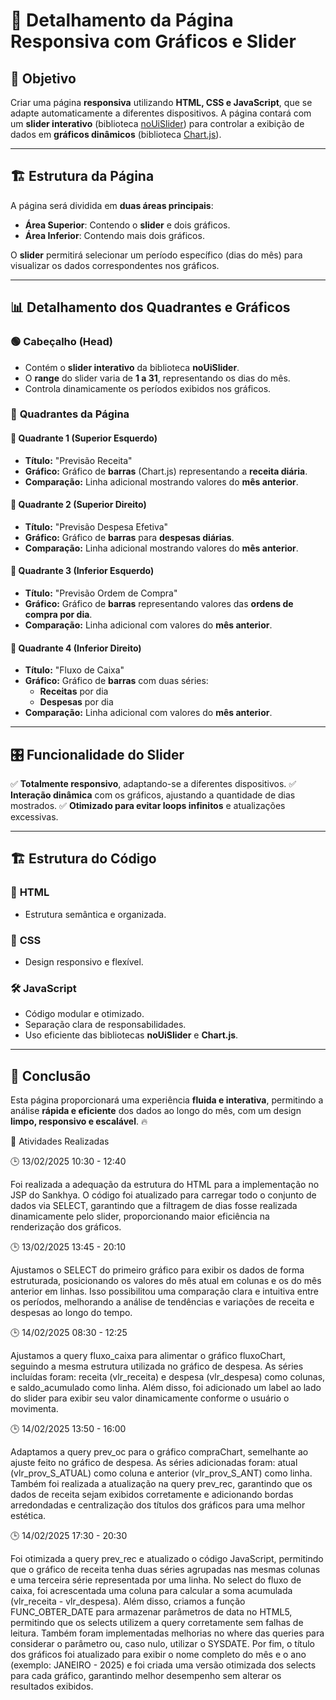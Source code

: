 # 📌 Detalhamento da Página Responsiva com Gráficos e Slider

## 🎯 Objetivo
Criar uma página **responsiva** utilizando **HTML, CSS e JavaScript**, que se adapte automaticamente a diferentes dispositivos. A página contará com um **slider interativo** (biblioteca [noUiSlider](https://refreshless.com/nouislider/)) para controlar a exibição de dados em **gráficos dinâmicos** (biblioteca [Chart.js](https://www.chartjs.org/)).

---

## 🏗️ Estrutura da Página
A página será dividida em **duas áreas principais**:

- **Área Superior**: Contendo o **slider** e dois gráficos.
- **Área Inferior**: Contendo mais dois gráficos.

O **slider** permitirá selecionar um período específico (dias do mês) para visualizar os dados correspondentes nos gráficos.

---

## 📊 Detalhamento dos Quadrantes e Gráficos

### 🟢 **Cabeçalho (Head)**
- Contém o **slider interativo** da biblioteca **noUiSlider**.
- O **range** do slider varia de **1 a 31**, representando os dias do mês.
- Controla dinamicamente os períodos exibidos nos gráficos.

### 📌 **Quadrantes da Página**

#### 🔹 **Quadrante 1 (Superior Esquerdo)**
- **Título:** "Previsão Receita"
- **Gráfico:** Gráfico de **barras** (Chart.js) representando a **receita diária**.
- **Comparação:** Linha adicional mostrando valores do **mês anterior**.

#### 🔹 **Quadrante 2 (Superior Direito)**
- **Título:** "Previsão Despesa Efetiva"
- **Gráfico:** Gráfico de **barras** para **despesas diárias**.
- **Comparação:** Linha adicional mostrando valores do **mês anterior**.

#### 🔹 **Quadrante 3 (Inferior Esquerdo)**
- **Título:** "Previsão Ordem de Compra"
- **Gráfico:** Gráfico de **barras** representando valores das **ordens de compra por dia**.
- **Comparação:** Linha adicional com valores do **mês anterior**.

#### 🔹 **Quadrante 4 (Inferior Direito)**
- **Título:** "Fluxo de Caixa"
- **Gráfico:** Gráfico de **barras** com duas séries:
  - **Receitas** por dia
  - **Despesas** por dia
- **Comparação:** Linha adicional com valores do **mês anterior**.

---

## 🎛️ **Funcionalidade do Slider**
✅ **Totalmente responsivo**, adaptando-se a diferentes dispositivos.
✅ **Interação dinâmica** com os gráficos, ajustando a quantidade de dias mostrados.
✅ **Otimizado para evitar loops infinitos** e atualizações excessivas.

---

## 🏗️ **Estrutura do Código**
### 🔹 **HTML**
- Estrutura semântica e organizada.

### 🎨 **CSS**
- Design responsivo e flexível.

### 🛠️ **JavaScript**
- Código modular e otimizado.
- Separação clara de responsabilidades.
- Uso eficiente das bibliotecas **noUiSlider** e **Chart.js**.

---

## 🚀 Conclusão
Esta página proporcionará uma experiência **fluida e interativa**, permitindo a análise **rápida e eficiente** dos dados ao longo do mês, com um design **limpo, responsivo e escalável**. 🔥




📌 Atividades Realizadas

🕒 13/02/2025 10:30 - 12:40

Foi realizada a adequação da estrutura do HTML para a implementação no JSP do Sankhya. O código foi atualizado para carregar todo o conjunto de dados via SELECT, garantindo que a filtragem de dias fosse realizada dinamicamente pelo slider, proporcionando maior eficiência na renderização dos gráficos.

🕒 13/02/2025 13:45 - 20:10

Ajustamos o SELECT do primeiro gráfico para exibir os dados de forma estruturada, posicionando os valores do mês atual em colunas e os do mês anterior em linhas. Isso possibilitou uma comparação clara e intuitiva entre os períodos, melhorando a análise de tendências e variações de receita e despesas ao longo do tempo.

🕒 14/02/2025 08:30 - 12:25

Ajustamos a query fluxo_caixa para alimentar o gráfico fluxoChart, seguindo a mesma estrutura utilizada no gráfico de despesa. As séries incluídas foram: receita (vlr_receita) e despesa (vlr_despesa) como colunas, e saldo_acumulado como linha. Além disso, foi adicionado um label ao lado do slider para exibir seu valor dinamicamente conforme o usuário o movimenta.

🕒 14/02/2025 13:50 - 16:00

Adaptamos a query prev_oc para o gráfico compraChart, semelhante ao ajuste feito no gráfico de despesa. As séries adicionadas foram: atual (vlr_prov_S_ATUAL) como coluna e anterior (vlr_prov_S_ANT) como linha. Também foi realizada a atualização na query prev_rec, garantindo que os dados de receita sejam exibidos corretamente e adicionando bordas arredondadas e centralização dos títulos dos gráficos para uma melhor estética.

🕒 14/02/2025 17:30 - 20:30

Foi otimizada a query prev_rec e atualizado o código JavaScript, permitindo que o gráfico de receita tenha duas séries agrupadas nas mesmas colunas e uma terceira série representada por uma linha. No select do fluxo de caixa, foi acrescentada uma coluna para calcular a soma acumulada (vlr_receita - vlr_despesa). Além disso, criamos a função FUNC_OBTER_DATE para armazenar parâmetros de data no HTML5, permitindo que os selects utilizem a query corretamente sem falhas de leitura. Também foram implementadas melhorias no where das queries para considerar o parâmetro ou, caso nulo, utilizar o SYSDATE. Por fim, o título dos gráficos foi atualizado para exibir o nome completo do mês e o ano (exemplo: JANEIRO - 2025) e foi criada uma versão otimizada dos selects para cada gráfico, garantindo melhor desempenho sem alterar os resultados exibidos.